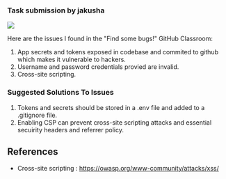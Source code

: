 ### Task submission by jakusha

![](https://tenor.com/bjGVv.gif)

Here are the issues I found in the "Find some bugs!" GitHub Classroom:

1. App secrets and tokens exposed in codebase and commited to github which makes it vulnerable to hackers.
2. Username and password credentials provied are invalid.
3. Cross-site scripting.

### Suggested Solutions To Issues

1. Tokens and secrets should be stored in a .env file and added to a .gitignore file.
2. Enabling CSP can prevent cross-site scripting attacks and essential secuirity headers and referrer policy.

## References

-   Cross-site scripting : https://owasp.org/www-community/attacks/xss/
